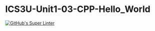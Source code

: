 # ICS3U-Unit1-03-CPP-Hello_World

[![GitHub's Super Linter](https://github.com/devin-jhu/ICS3U-Unit1-03-CPP-Hello_World/workflows/GitHub's%20Super%20Linter/badge.svg)](https://github.com/devin-jhu/ICS3U-Unit1-03-CPP-Hello_World/actions)
